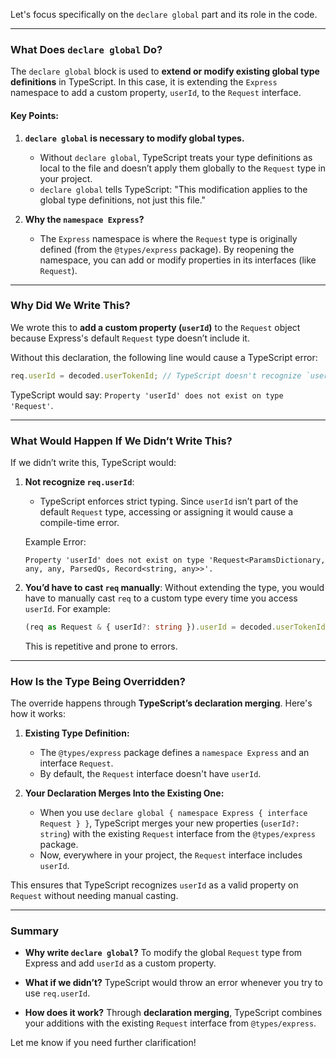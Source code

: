 Let's focus specifically on the `declare global` part and its role in the code.

---

### **What Does `declare global` Do?**
The `declare global` block is used to **extend or modify existing global type definitions** in TypeScript. In this case, it is extending the `Express` namespace to add a custom property, `userId`, to the `Request` interface.

#### Key Points:
1. **`declare global` is necessary to modify global types.**
   - Without `declare global`, TypeScript treats your type definitions as local to the file and doesn’t apply them globally to the `Request` type in your project.
   - `declare global` tells TypeScript: "This modification applies to the global type definitions, not just this file."

2. **Why the `namespace Express`?**
   - The `Express` namespace is where the `Request` type is originally defined (from the `@types/express` package). By reopening the namespace, you can add or modify properties in its interfaces (like `Request`).

---

### **Why Did We Write This?**
We wrote this to **add a custom property (`userId`)** to the `Request` object because Express's default `Request` type doesn’t include it. 

Without this declaration, the following line would cause a TypeScript error:

```typescript
req.userId = decoded.userTokenId; // TypeScript doesn't recognize `userId`
```

TypeScript would say: `Property 'userId' does not exist on type 'Request'`.

---

### **What Would Happen If We Didn’t Write This?**
If we didn’t write this, TypeScript would:
1. **Not recognize `req.userId`**:
   - TypeScript enforces strict typing. Since `userId` isn’t part of the default `Request` type, accessing or assigning it would cause a compile-time error.
   
   Example Error:
   ```plaintext
   Property 'userId' does not exist on type 'Request<ParamsDictionary, any, any, ParsedQs, Record<string, any>>'.
   ```

2. **You’d have to cast `req` manually**:
   Without extending the type, you would have to manually cast `req` to a custom type every time you access `userId`. For example:
   ```typescript
   (req as Request & { userId?: string }).userId = decoded.userTokenId;
   ```
   This is repetitive and prone to errors.

---

### **How Is the Type Being Overridden?**
The override happens through **TypeScript’s declaration merging**. Here's how it works:

1. **Existing Type Definition:**
   - The `@types/express` package defines a `namespace Express` and an interface `Request`.
   - By default, the `Request` interface doesn't have `userId`.

2. **Your Declaration Merges Into the Existing One:**
   - When you use `declare global { namespace Express { interface Request } }`, TypeScript merges your new properties (`userId?: string`) with the existing `Request` interface from the `@types/express` package.
   - Now, everywhere in your project, the `Request` interface includes `userId`.

This ensures that TypeScript recognizes `userId` as a valid property on `Request` without needing manual casting.

---

### **Summary**
- **Why write `declare global`?**
  To modify the global `Request` type from Express and add `userId` as a custom property.
  
- **What if we didn’t?**
  TypeScript would throw an error whenever you try to use `req.userId`.

- **How does it work?**
  Through **declaration merging**, TypeScript combines your additions with the existing `Request` interface from `@types/express`.

Let me know if you need further clarification!